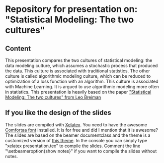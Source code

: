 Repository for presentation on: "Statistical Modeling: The two cultures" 
===

Content
--- 
This presentation compares the two cultures of statistical modeling: the data modeling culture, which assumes a stochastic process that produced the data. This culture is associated with traditional statistics. The other culture is called algorithmic modeling culture, which can be reduced to optimization of a loss function with an algorithm. This culture is associated with Machine Learning. It is argued to use algorithmic modeling more often in statistics. This presentation is heavily based on the paper ["Statistical Modeling: The two cultures" from Leo Breiman](http://projecteuclid.org/euclid.ss/1009213726)


If you like the design of the slides
--- 

The slides are compiled with [Xelatex](http://en.wikipedia.org/wiki/XeTeX). You need to have the awesome [Comfortaa font](http://www.dafont.com/comfortaa.font) installed. It is for free and did I mention that it is awesome? The slides are based on the beamer documentclass and the theme is a customized version of [this theme](https://github.com/hsrmbeamertheme/hsrmbeamertheme/). 
In the console you can simply type "xelatex presentation.tex" to compile the slides. Comment the line "\setbeameroption{show notes}" if you want to compile the slides without notes. 